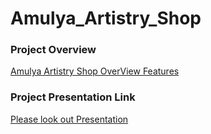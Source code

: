 # Amulya_Artistry_Shop

### Project Overview 
<a href="https://drive.google.com/file/d/12f7A5uIeZMuSxbpJcDrlKZmqfg3wClOV/view?usp=sharing" target="blank">Amulya Artistry Shop OverView Features</a>


### Project Presentation Link
<a href="https://www.canva.com/design/DAFubtjLYVQ/MzmexoxpoX91PjqD1Nz17w/edit?utm_content=DAFubtjLYVQ&utm_campaign=designshare&utm_medium=link2&utm_source=sharebutton" target="blank">Please look out Presentation</a>
